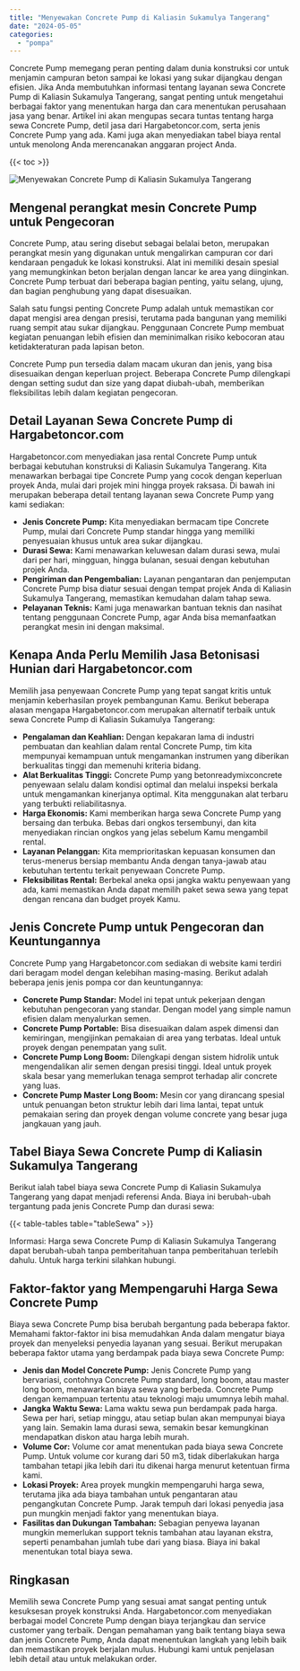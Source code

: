 ```yaml
---
title: "Menyewakan Concrete Pump di Kaliasin Sukamulya Tangerang"
date: "2024-05-05"
categories: 
  - "pompa"
---
```




Concrete Pump memegang peran penting dalam dunia konstruksi cor untuk menjamin campuran beton sampai ke lokasi yang sukar dijangkau dengan efisien. Jika Anda membutuhkan informasi tentang layanan sewa Concrete Pump di Kaliasin Sukamulya Tangerang, sangat penting untuk mengetahui berbagai faktor yang menentukan harga dan cara menentukan perusahaan jasa yang benar. Artikel ini akan mengupas secara tuntas tentang harga sewa Concrete Pump, detil jasa dari Hargabetoncor.com, serta jenis Concrete Pump yang ada. Kami juga akan menyediakan tabel biaya rental untuk menolong Anda merencanakan anggaran project Anda.

{{< toc >}}

![Menyewakan Concrete Pump di Kaliasin Sukamulya Tangerang](https://hargareadymixid.github.io/pompa/concrete-pump%20(27).png)

## Mengenal perangkat mesin Concrete Pump untuk Pengecoran

Concrete Pump, atau sering disebut sebagai belalai beton, merupakan perangkat mesin yang digunakan untuk mengalirkan campuran cor dari kendaraan pengaduk ke lokasi konstruksi. Alat ini memiliki desain spesial yang memungkinkan beton berjalan dengan lancar ke area yang diinginkan. Concrete Pump terbuat dari beberapa bagian penting, yaitu selang, ujung, dan bagian penghubung yang dapat disesuaikan.

Salah satu fungsi penting Concrete Pump adalah untuk memastikan cor dapat mengisi area dengan presisi, terutama pada bangunan yang memiliki ruang sempit atau sukar dijangkau. Penggunaan Concrete Pump membuat kegiatan penuangan lebih efisien dan meminimalkan risiko kebocoran atau ketidakteraturan pada lapisan beton.

Concrete Pump pun tersedia dalam macam ukuran dan jenis, yang bisa disesuaikan dengan keperluan project. Beberapa Concrete Pump dilengkapi dengan setting sudut dan size yang dapat diubah-ubah, memberikan fleksibilitas lebih dalam kegiatan pengecoran.

## Detail Layanan Sewa Concrete Pump di Hargabetoncor.com

Hargabetoncor.com menyediakan jasa rental Concrete Pump untuk berbagai kebutuhan konstruksi di Kaliasin Sukamulya Tangerang. Kita menawarkan berbagai tipe Concrete Pump yang cocok dengan keperluan proyek Anda, mulai dari projek mini hingga proyek raksasa. Di bawah ini merupakan beberapa detail tentang layanan sewa Concrete Pump yang kami sediakan:

- **Jenis Concrete Pump:** Kita menyediakan bermacam tipe Concrete Pump, mulai dari Concrete Pump standar hingga yang memiliki penyesuaian khusus untuk area sukar dijangkau.
- **Durasi Sewa:** Kami menawarkan keluwesan dalam durasi sewa, mulai dari per hari, mingguan, hingga bulanan, sesuai dengan kebutuhan projek Anda.
- **Pengiriman dan Pengembalian:** Layanan pengantaran dan penjemputan Concrete Pump bisa diatur sesuai dengan tempat projek Anda di Kaliasin Sukamulya Tangerang, memastikan kemudahan dalam tahap sewa.
- **Pelayanan Teknis:** Kami juga menawarkan bantuan teknis dan nasihat tentang penggunaan Concrete Pump, agar Anda bisa memanfaatkan perangkat mesin ini dengan maksimal.

## Kenapa Anda Perlu Memilih Jasa Betonisasi Hunian dari Hargabetoncor.com

Memilih jasa penyewaan Concrete Pump yang tepat sangat kritis untuk menjamin keberhasilan proyek pembangunan Kamu. Berikut beberapa alasan mengapa Hargabetoncor.com merupakan alternatif terbaik untuk sewa Concrete Pump di Kaliasin Sukamulya Tangerang:

- **Pengalaman dan Keahlian:** Dengan kepakaran lama di industri pembuatan dan keahlian dalam rental Concrete Pump, tim kita mempunyai kemampuan untuk mengamankan instrumen yang diberikan berkualitas tinggi dan memenuhi kriteria bidang.
- **Alat Berkualitas Tinggi:** Concrete Pump yang betonreadymixconcrete penyewaan selalu dalam kondisi optimal dan melalui inspeksi berkala untuk mengamankan kinerjanya optimal. Kita menggunakan alat terbaru yang terbukti reliabilitasnya.
- **Harga Ekonomis:** Kami memberikan harga sewa Concrete Pump yang bersaing dan terbuka. Bebas dari ongkos tersembunyi, dan kita menyediakan rincian ongkos yang jelas sebelum Kamu mengambil rental.
- **Layanan Pelanggan:** Kita memprioritaskan kepuasan konsumen dan terus-menerus bersiap membantu Anda dengan tanya-jawab atau kebutuhan tertentu terkait penyewaan Concrete Pump.
- **Fleksibilitas Rental:** Berbekal aneka opsi jangka waktu penyewaan yang ada, kami memastikan Anda dapat memilih paket sewa sewa yang tepat dengan rencana dan budget proyek Kamu.

## Jenis Concrete Pump untuk Pengecoran dan Keuntungannya

Concrete Pump yang Hargabetoncor.com sediakan di website kami terdiri dari beragam model dengan kelebihan masing-masing. Berikut adalah beberapa jenis jenis pompa cor dan keuntungannya:

- **Concrete Pump Standar:** Model ini tepat untuk pekerjaan dengan kebutuhan pengecoran yang standar. Dengan model yang simple namun efisien dalam menyalurkan semen.
- **Concrete Pump Portable:** Bisa disesuaikan dalam aspek dimensi dan kemiringan, mengijinkan pemakaian di area yang terbatas. Ideal untuk proyek dengan penempatan yang sulit.
- **Concrete Pump Long Boom:** Dilengkapi dengan sistem hidrolik untuk mengendalikan alir semen dengan presisi tinggi. Ideal untuk proyek skala besar yang memerlukan tenaga semprot terhadap alir concrete yang luas.
- **Concrete Pump Master Long Boom:** Mesin cor yang dirancang spesial untuk penuangan beton struktur lebih dari lima lantai, tepat untuk pemakaian sering dan proyek dengan volume concrete yang besar juga jangkauan yang jauh.

## Tabel Biaya Sewa Concrete Pump di Kaliasin Sukamulya Tangerang

Berikut ialah tabel biaya sewa Concrete Pump di Kaliasin Sukamulya Tangerang yang dapat menjadi referensi Anda. Biaya ini berubah-ubah tergantung pada jenis Concrete Pump dan durasi sewa:

{{< table-tables table="tableSewa" >}}

Informasi: Harga sewa Concrete Pump di Kaliasin Sukamulya Tangerang dapat berubah-ubah tanpa pemberitahuan tanpa pemberitahuan terlebih dahulu. Untuk harga terkini silahkan hubungi.

## Faktor-faktor yang Mempengaruhi Harga Sewa Concrete Pump

Biaya sewa Concrete Pump bisa berubah bergantung pada beberapa faktor. Memahami faktor-faktor ini bisa memudahkan Anda dalam mengatur biaya proyek dan menyeleksi penyedia layanan yang sesuai. Berikut merupakan beberapa faktor utama yang berdampak pada biaya sewa Concrete Pump:

- **Jenis dan Model Concrete Pump:** Jenis Concrete Pump yang bervariasi, contohnya Concrete Pump standard, long boom, atau master long boom, menawarkan biaya sewa yang berbeda. Concrete Pump dengan kemampuan tertentu atau teknologi maju umumnya lebih mahal.
- **Jangka Waktu Sewa:** Lama waktu sewa pun berdampak pada harga. Sewa per hari, setiap minggu, atau setiap bulan akan mempunyai biaya yang lain. Semakin lama durasi sewa, semakin besar kemungkinan mendapatkan diskon atau harga lebih murah.
- **Volume Cor:** Volume cor amat menentukan pada biaya sewa Concrete Pump. Untuk volume cor kurang dari 50 m3, tidak diberlakukan harga tambahan tetapi jika lebih dari itu dikenai harga menurut ketentuan firma kami.
- **Lokasi Proyek:** Area proyek mungkin mempengaruhi harga sewa, terutama jika ada biaya tambahan untuk pengantaran atau pengangkutan Concrete Pump. Jarak tempuh dari lokasi penyedia jasa pun mungkin menjadi faktor yang menentukan biaya.
- **Fasilitas dan Dukungan Tambahan:** Sebagian penyewa layanan mungkin memerlukan support teknis tambahan atau layanan ekstra, seperti penambahan jumlah tube dari yang biasa. Biaya ini bakal menentukan total biaya sewa.

## Ringkasan

Memilih sewa Concrete Pump yang sesuai amat sangat penting untuk kesuksesan proyek konstruksi Anda. Hargabetoncor.com menyediakan berbagai model Concrete Pump dengan biaya terjangkau dan service customer yang terbaik. Dengan pemahaman yang baik tentang biaya sewa dan jenis Concrete Pump, Anda dapat menentukan langkah yang lebih baik dan memastikan proyek berjalan mulus. Hubungi kami untuk penjelasan lebih detail atau untuk melakukan order.
